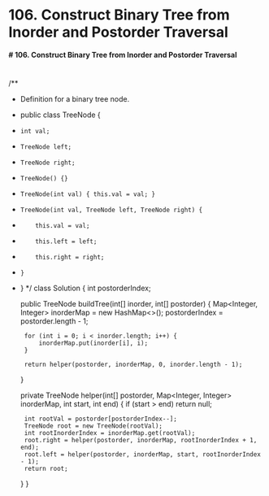 # 106. Construct Binary Tree from Inorder and Postorder Traversal

**# 106. Construct Binary Tree from Inorder and Postorder Traversal**

# 

/**
 * Definition for a binary tree node.
 * public class TreeNode {
 *     int val;
 *     TreeNode left;
 *     TreeNode right;
 *     TreeNode() {}
 *     TreeNode(int val) { this.val = val; }
 *     TreeNode(int val, TreeNode left, TreeNode right) {
 *         this.val = val;
 *         this.left = left;
 *         this.right = right;
 *     }
 * }
 */
class Solution {
    int postorderIndex;
    
    public TreeNode buildTree(int[] inorder, int[] postorder) {
        Map<Integer, Integer> inorderMap = new HashMap<>();
        postorderIndex = postorder.length - 1;
        
        for (int i = 0; i < inorder.length; i++) {
            inorderMap.put(inorder[i], i);
        }
        
        return helper(postorder, inorderMap, 0, inorder.length - 1);
    }
    
    private TreeNode helper(int[] postorder, Map<Integer, Integer> inorderMap, int start, int end) {
        if (start > end) return null;
        
        int rootVal = postorder[postorderIndex--];
        TreeNode root = new TreeNode(rootVal);
        int rootInorderIndex = inorderMap.get(rootVal);
        root.right = helper(postorder, inorderMap, rootInorderIndex + 1, end);
        root.left = helper(postorder, inorderMap, start, rootInorderIndex - 1);
        return root;
    }
}

